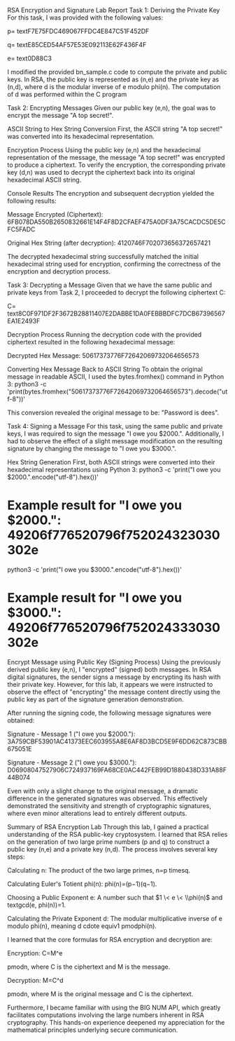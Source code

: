 RSA Encryption and Signature Lab Report
Task 1: Deriving the Private Key
For this task, I was provided with the following values:

p=
textF7E75FDC469067FFDC4E847C51F452DF

q=
textE85CED54AF57E53E092113E62F436F4F

e=
text0D88C3

I modified the provided bn_sample.c code to compute the private and public keys. In RSA, the public key is represented as (n,e) and the private key as (n,d), where d is the modular inverse of e modulo 
phi(n). The computation of d was performed within the C program

Task 2: Encrypting Messages
Given our public key (e,n), the goal was to encrypt the message "A top secret!".

ASCII String to Hex String Conversion
First, the ASCII string "A top secret!" was converted into its hexadecimal representation.

Encryption Process
Using the public key (e,n) and the hexadecimal representation of the message, the message "A top secret!" was encrypted to produce a ciphertext. To verify the encryption, the corresponding private key (d,n) was used to decrypt the ciphertext back into its original hexadecimal ASCII string.

Console Results
The encryption and subsequent decryption yielded the following results:

Message Encrypted (Ciphertext): 6FB078DA550B2650832661E14F4F8D2CFAEF475A0DF3A75CACDC5DE5CFC5FADC

Original Hex String (after decryption): 4120746F702073656372657421

The decrypted hexadecimal string successfully matched the initial hexadecimal string used for encryption, confirming the correctness of the encryption and decryption process.

Task 3: Decrypting a Message
Given that we have the same public and private keys from Task 2, I proceeded to decrypt the following ciphertext C:

C=
text8C0F971DF2F3672B28811407E2DABBE1DA0FEBBBDFC7DCB67396567EA1E2493F

Decryption Process
Running the decryption code with the provided ciphertext resulted in the following hexadecimal message:

Decrypted Hex Message: 50617373776F72642069732064656573

Converting Hex Message Back to ASCII String
To obtain the original message in readable ASCII, I used the bytes.fromhex() command in Python 3:
python3 -c 'print(bytes.fromhex("50617373776F72642069732064656573").decode("utf-8"))'

This conversion revealed the original message to be: "Password is dees".

Task 4: Signing a Message
For this task, using the same public and private keys, I was required to sign the message "I owe you $2000.". Additionally, I had to observe the effect of a slight message modification on the resulting signature by changing the message to "I owe you $3000.".

Hex String Generation
First, both ASCII strings were converted into their hexadecimal representations using Python 3:
python3 -c 'print("I owe you $2000.".encode("utf-8").hex())'
# Example result for "I owe you $2000.": 49206f776520796f752024323030302e

python3 -c 'print("I owe you $3000.".encode("utf-8").hex())'
# Example result for "I owe you $3000.": 49206f776520796f752024333030302e

Encrypt Message using Public Key (Signing Process)
Using the previously derived public key (e,n), I "encrypted" (signed) both messages. In RSA digital signatures, the sender signs a message by encrypting its hash with their private key. However, for this lab, it appears we were instructed to observe the effect of "encrypting" the message content directly using the public key as part of the signature generation demonstration.

After running the signing code, the following message signatures were obtained:

Signature - Message 1 ("I owe you $2000."): 3A759CBF53901AC41373EEC603955A8E6AF8D3BCD5E9F6DD62C873CBB675051E

Signature - Message 2 ("I owe you $3000."): D06908047527906C724937169FA68CE0AC442FEB99D1880438D331A88F44B074

Even with only a slight change to the original message, a dramatic difference in the generated signatures was observed. This effectively demonstrated the sensitivity and strength of cryptographic signatures, where even minor alterations lead to entirely different outputs.

Summary of RSA Encryption Lab
Through this lab, I gained a practical understanding of the RSA public-key cryptosystem. I learned that RSA relies on the generation of two large prime numbers (p and q) to construct a public key (n,e) and a private key (n,d). The process involves several key steps:

Calculating n: The product of the two large primes, n=p
timesq.

Calculating Euler's Totient 
phi(n): 
phi(n)=(p−1)(q−1).

Choosing a Public Exponent e: A number such that $1 \< e \< \\phi(n)$ and 
textgcd(e,
phi(n))=1.

Calculating the Private Exponent d: The modular multiplicative inverse of e modulo 
phi(n), meaning d
cdote
equiv1
pmodphi(n).

I learned that the core formulas for RSA encryption and decryption are:

Encryption: C=M^e
 
pmodn, where C is the ciphertext and M is the message.

Decryption: M=C^d
 
pmodn, where M is the original message and C is the ciphertext.

Furthermore, I became familiar with using the BIG NUM API, which greatly facilitates computations involving the large numbers inherent in RSA cryptography. This hands-on experience deepened my appreciation for the mathematical principles underlying secure communication.
